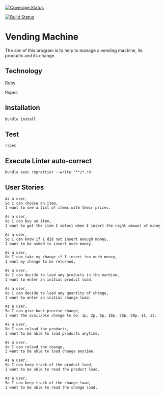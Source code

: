 [![Coverage Status](https://coveralls.io/repos/github/AdrienFabre/vending-machine/badge.svg?branch=master)](https://coveralls.io/github/AdrienFabre/vending-machine?branch=master)

[![Build Status](https://travis-ci.org/AdrienFabre/vending-machine.svg?branch=master)](https://travis-ci.org/AdrienFabre/vending-machine.svg?branch=master)

# Vending Machine

The aim of this program is to help to manage a vending machine, its products and its change.

## Technology

Ruby

Rspec

## Installation

```md
bundle install
```

## Test

```md
rspec
```

## Execute Linter auto-correct

```md
bundle exec rbprettier --write '**/*.rb'
```

## User Stories

```md
As a user,
So I can choose an item,
I want to see a list of items with their prices.

As a user,
So I can buy an item,
I want to get the item I select when I insert the right amount of money.

As a user,
So I can know if I did not insert enough money,
I want to be asked to insert more money.

As a user,
So I can take my change if I insert too much money,
I want my change to be returned.

As a user,
So I can decide to load any products in the machine,
I want to enter an initial product load.

As a user,
So I can decide to load any quantity of change,
I want to enter an initial change load.

As a user,
So I can give back precise change,
I want the available change to be: 1p, 2p, 5p, 10p, 20p, 50p, £1, £2.

As a user,
So I can reload the products,
I want to be able to load products anytime.

As a user,
So I can reload the change,
I want to be able to load change anytime.

As a user,
So I can keep track of the product load,
I want to be able to read the product load.

As a user,
So I can keep track of the change load,
I want to be able to read the change load.


```
